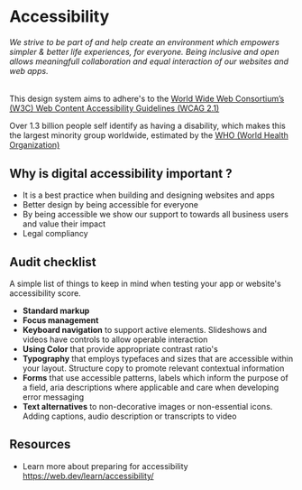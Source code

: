 # Accessibility

###### We strive to be part of and help create an environment which empowers simpler & better life experiences, for everyone. Being inclusive and open allows meaningfull collaboration and equal interaction of our websites and web apps.

This design system aims to adhere's to the [World Wide Web Consortium’s (W3C) Web Content Accessibility Guidelines (WCAG 2.1)](https://www.w3.org/TR/WCAG21/)

Over 1.3 billion people self identify as having a disability, which makes this the largest minority group worldwide, estimated by the <a href="https://www.who.int/teams/noncommunicable-diseases/sensory-functions-disability-and-rehabilitation/world-report-on-disability" target="_blank">WHO (World Health Organization)</a>

## Why is digital accessibility important ?

- It is a best practice when building and designing websites and apps
- Better design by being accessible for everyone
- By being accessible we show our support to towards all business users and value their impact
- Legal compliancy

## Audit checklist

A simple list of things to keep in mind when testing your app or website's accessibility score.

- **Standard markup**
- **Focus management**
- **Keyboard navigation** to support active elements. Slideshows and videos have controls to allow operable interaction
- **Using Color** that provide appropriate contrast ratio's
- **Typography** that employs typefaces and sizes that are accessible within your layout. Structure copy to promote relevant contextual information
- **Forms** that use accessible patterns, labels which inform the purpose of a field, aria descriptions where applicable and care when developing error messaging
- **Text alternatives** to non-decorative images or non-essential icons. Adding captions, audio description or transcripts to video

## Resources

- Learn more about preparing for accessibility https://web.dev/learn/accessibility/
<!-- TODO: Manual accessibility testing


- https://wave.webaim.org/extension/
- Screen readers
- Browser DevTools -->

<!-- Lighthouse Automated accessibility testing -->
